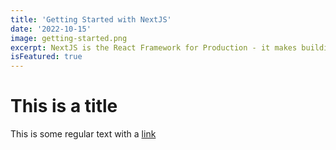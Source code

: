 ```yaml
---
title: 'Getting Started with NextJS'
date: '2022-10-15'
image: getting-started.png
excerpt: NextJS is the React Framework for Production - it makes building fullstack React apps and sites a breeze with built-in SSR.
isFeatured: true
---
```


# This is a title

This is some regular text with a [link](https://google.com)

